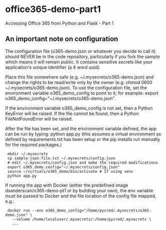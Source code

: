 # office365-demo-part1
Accessing Office 365 from Python and Flask - Part 1
## An important note on configuration ##
The configuration file (o365-demo.json or whatever you decide
to call it) should NEVER be in the code repository, particularly
if you fork the sample which means it will remain public. It contains
sensitive secrets like your application's unique identifier (a 4 word uuid).

Place this file somewhere safe (e.g. ~/.mysecrets/o365-demo.json) and change the
rights to be read/write only by the owner (e.g. chmod 0600 ~/.mysecrets/o365-demo.json).
To use the configuration file, set the environment variable o365_demo_config to point
to it; for example: export o365_demo_config="~/.mysecrets/o365-demo.json".

If the environment variable o365_demo_config is not set, then a Python KeyError will
be raised. If the file cannot be found, then a Python FileNotFoundError will be
raised.

After the file has been set, and the environment variable defined, the app can be
run by typing: python app.py (this assumes a virtual environment as defined by
requirements.txt has been setup or the pip installs run manually for the required
packages.)

```
 mkdir ~/.mysecrets
 cp sample-json-file.txt ~/.mysecrets/config.json
 # edit ~/.mysecrets/config.json and make the required modifications
 export o365_demo_config="~/.mysecrets/config.json"
 source ~/virtuals/o365_demo/bin/activate # If using venv
 python app.py
```

If running the app with Docker (either the predefined image dsanderscan/o365-demo-pt1
or by building your own), the env variable must be passed to Docker and the file location
of the config file mapped, e.g.:

```
 docker run --env o365_demo_config="/home/pycred/.mysecrets/o365-demo.json" \
   --volume /home/localuser/.mysecrets/:/home/pycred/.mysecrets \
   ...
```
